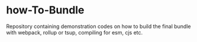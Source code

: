 # how-To-Bundle
Repository containing demonstration codes on how to build the final bundle with webpack, rollup or tsup, compiling for esm, cjs etc.
